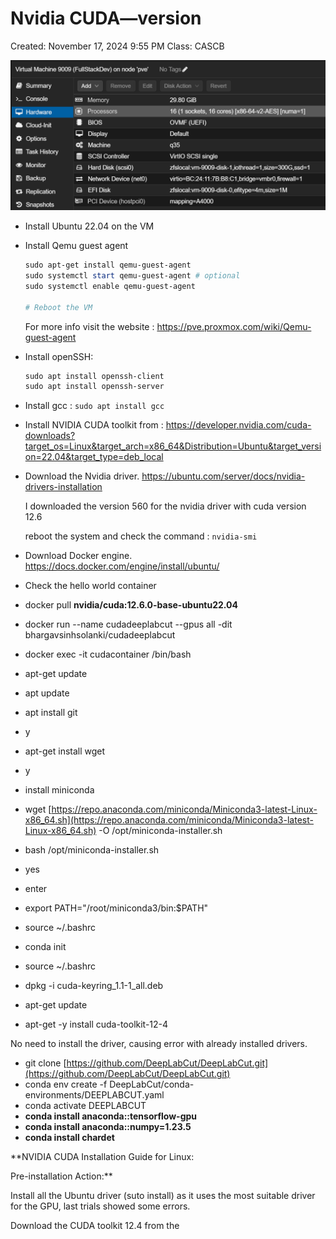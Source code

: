 # Nvidia CUDA—version

Created: November 17, 2024 9:55 PM
Class: CASCB

![image.png](image.png)

- Install Ubuntu 22.04 on the VM
- Install Qemu guest agent
    
    ```powershell
    sudo apt-get install qemu-guest-agent
    sudo systemctl start qemu-guest-agent # optional
    sudo systemctl enable qemu-guest-agent
    
    # Reboot the VM 
    ```
    
    For more info visit the website : https://pve.proxmox.com/wiki/Qemu-guest-agent
    
- Install openSSH:
    
    ```powershell
    sudo apt install openssh-client
    sudo apt install openssh-server
    ```
    

- Install gcc : `sudo apt install gcc`
- Install NVIDIA CUDA toolkit from : https://developer.nvidia.com/cuda-downloads?target_os=Linux&target_arch=x86_64&Distribution=Ubuntu&target_version=22.04&target_type=deb_local
- Download the Nvidia driver.  https://ubuntu.com/server/docs/nvidia-drivers-installation
    
    I downloaded the version 560 for the nvidia driver with cuda version 12.6
    
    reboot the system and check the command :  `nvidia-smi`
    
- Download Docker engine. https://docs.docker.com/engine/install/ubuntu/
- Check the hello world container

- docker pull **nvidia/cuda:12.6.0-base-ubuntu22.04**
- docker run --name cudadeeplabcut --gpus all -dit bhargavsinhsolanki/cudadeeplabcut
- docker exec -it cudacontainer /bin/bash
- apt-get update
- apt update
- apt install git
- y
- apt-get install wget
- y
- install miniconda
- wget [https://repo.anaconda.com/miniconda/Miniconda3-latest-Linux-x86_64.sh](https://repo.anaconda.com/miniconda/Miniconda3-latest-Linux-x86_64.sh) -O /opt/miniconda-installer.sh
- bash /opt/miniconda-installer.sh
- yes
- enter
- export PATH="/root/miniconda3/bin:$PATH"
- source ~/.bashrc
- conda init
- source ~/.bashrc
- dpkg -i cuda-keyring_1.1-1_all.deb
- apt-get update
- apt-get -y install cuda-toolkit-12-4

No need to install the driver, causing error with already installed drivers.

- git clone [https://github.com/DeepLabCut/DeepLabCut.git](https://github.com/DeepLabCut/DeepLabCut.git)
- conda env create -f DeepLabCut/conda-environments/DEEPLABCUT.yaml
- conda activate DEEPLABCUT
- **conda install anaconda::tensorflow-gpu**
- **conda  install anaconda::numpy=1.23.5**
- **conda install chardet**

**NVIDIA CUDA Installation Guide for Linux:

Pre-installation Action:**

Install all the Ubuntu driver (suto install) as it uses the most suitable driver for the GPU, last trials showed some errors.

Download the CUDA toolkit 12.4 from the